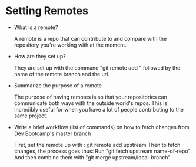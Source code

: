 # Setting Remotes

- What is a remote?

  A remote is a repo that can contribute to and compare with the repository you're working with at the moment.

- How are they set up?

  They are set up with the command "git remote add " followed by the name of the remote branch and the url.

- Summarize the purpose of a remote

  The purpose of having remotes is so that your repositories can communicate both ways with the outside world's repos. This is    incredibly useful for when you have a lot of people contributing to the same project. 

- Write a brief workflow (list of commands) on how to fetch changes from Dev Bootcamp's master branch

  First, set the remote up with :
    git remote add upstream <DBC git url>
  Then to fetch changes, the process goes thus:
    Run "git fetch upstream name-of-repo"
    And then combine them with "git merge upstream/local-branch"

<!-- Add your reflection here. Remove the comment markers -->

